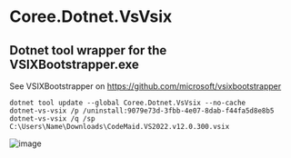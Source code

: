 # Coree.Dotnet.VsVsix

## Dotnet tool wrapper for the VSIXBootstrapper.exe

See VSIXBootstrapper on https://github.com/microsoft/vsixbootstrapper

```
dotnet tool update --global Coree.Dotnet.VsVsix --no-cache
dotnet-vs-vsix /p /uninstall:9079e73d-3fbb-4e07-8dab-f44fa5d8e8b5
dotnet-vs-vsix /q /sp C:\Users\Name\Downloads\CodeMaid.VS2022.v12.0.300.vsix
```

![image](https://github.com/carsten-riedel/Coree.Dotnet.VsVsix/assets/97656046/92f4f00f-73bc-465f-b095-cf697bf38696)
